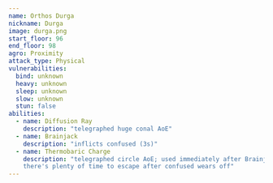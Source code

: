 ```yaml
---
name: Orthos Durga
nickname: Durga
image: durga.png
start_floor: 96
end_floor: 98
agro: Proximity
attack_type: Physical
vulnerabilities:
  bind: unknown
  heavy: unknown
  sleep: unknown
  slow: unknown
  stun: false
abilities:
  - name: Diffusion Ray
    description: "telegraphed huge conal AoE"
  - name: Brainjack
    description: "inflicts confused (3s)"
  - name: Thermobaric Charge
    description: "telegraphed circle AoE; used immediately after Brainjack, but
    there's plenty of time to escape after confused wears off"
---
```

